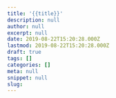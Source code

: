 ```yaml
---
title: '{{title}}'
description: null
author: null
excerpt: null
date: 2019-08-22T15:20:28.000Z
lastmod: 2019-08-22T15:20:28.000Z
draft: true
tags: []
categories: []
meta: null
snippet: null
slug:
---
```

